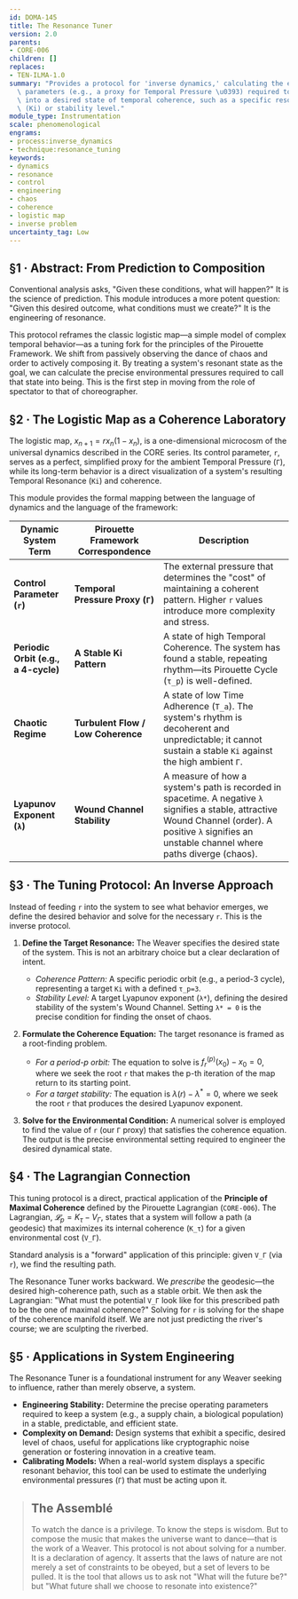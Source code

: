 ```yaml
---
id: DOMA-145
title: The Resonance Tuner
version: 2.0
parents:
- CORE-006
children: []
replaces:
- TEN-ILMA-1.0
summary: "Provides a protocol for 'inverse dynamics,' calculating the environmental\
  \ parameters (e.g., a proxy for Temporal Pressure \u0393) required to guide a system\
  \ into a desired state of temporal coherence, such as a specific resonant pattern\
  \ (Ki) or stability level."
module_type: Instrumentation
scale: phenomenological
engrams:
- process:inverse_dynamics
- technique:resonance_tuning
keywords:
- dynamics
- resonance
- control
- engineering
- chaos
- coherence
- logistic map
- inverse problem
uncertainty_tag: Low
---
```

## §1 · Abstract: From Prediction to Composition
Conventional analysis asks, "Given these conditions, what will happen?" It is the science of prediction. This module introduces a more potent question: "Given this desired outcome, what conditions must we create?" It is the engineering of resonance.

This protocol reframes the classic logistic map—a simple model of complex temporal behavior—as a tuning fork for the principles of the Pirouette Framework. We shift from passively observing the dance of chaos and order to actively composing it. By treating a system's resonant state as the goal, we can calculate the precise environmental pressures required to call that state into being. This is the first step in moving from the role of spectator to that of choreographer.

## §2 · The Logistic Map as a Coherence Laboratory
The logistic map, $x_{n+1} = r x_n (1 - x_n)$, is a one-dimensional microcosm of the universal dynamics described in the CORE series. Its control parameter, `r`, serves as a perfect, simplified proxy for the ambient Temporal Pressure (`Γ`), while its long-term behavior is a direct visualization of a system's resulting Temporal Resonance (`Ki`) and coherence.

This module provides the formal mapping between the language of dynamics and the language of the framework:

| Dynamic System Term | Pirouette Framework Correspondence | Description |
|---|---|---|
| **Control Parameter (`r`)** | **Temporal Pressure Proxy (`Γ`)** | The external pressure that determines the "cost" of maintaining a coherent pattern. Higher `r` values introduce more complexity and stress. |
| **Periodic Orbit (e.g., a 4-cycle)** | **A Stable Ki Pattern** | A state of high Temporal Coherence. The system has found a stable, repeating rhythm—its Pirouette Cycle (`τ_p`) is well-defined. |
| **Chaotic Regime** | **Turbulent Flow / Low Coherence** | A state of low Time Adherence (`T_a`). The system's rhythm is decoherent and unpredictable; it cannot sustain a stable `Ki` against the high ambient `Γ`. |
| **Lyapunov Exponent (`λ`)** | **Wound Channel Stability** | A measure of how a system's path is recorded in spacetime. A negative `λ` signifies a stable, attractive Wound Channel (order). A positive `λ` signifies an unstable channel where paths diverge (chaos). |

## §3 · The Tuning Protocol: An Inverse Approach
Instead of feeding `r` into the system to see what behavior emerges, we define the desired behavior and solve for the necessary `r`. This is the inverse protocol.

1.  **Define the Target Resonance:** The Weaver specifies the desired state of the system. This is not an arbitrary choice but a clear declaration of intent.
    *   *Coherence Pattern:* A specific periodic orbit (e.g., a period-3 cycle), representing a target `Ki` with a defined `τ_p=3`.
    *   *Stability Level:* A target Lyapunov exponent (`λ*`), defining the desired stability of the system's Wound Channel. Setting `λ* = 0` is the precise condition for finding the onset of chaos.

2.  **Formulate the Coherence Equation:** The target resonance is framed as a root-finding problem.
    *   *For a period-p orbit:* The equation to solve is $f_r^{(p)}(x_0) - x_0 = 0$, where we seek the root `r` that makes the p-th iteration of the map return to its starting point.
    *   *For a target stability:* The equation is $\lambda(r) - \lambda^* = 0$, where we seek the root `r` that produces the desired Lyapunov exponent.

3.  **Solve for the Environmental Condition:** A numerical solver is employed to find the value of `r` (our `Γ` proxy) that satisfies the coherence equation. The output is the precise environmental setting required to engineer the desired dynamical state.

## §4 · The Lagrangian Connection
This tuning protocol is a direct, practical application of the **Principle of Maximal Coherence** defined by the Pirouette Lagrangian (`CORE-006`). The Lagrangian, $𝓛_p = K_τ - V_Γ$, states that a system will follow a path (a geodesic) that maximizes its internal coherence (`K_τ`) for a given environmental cost (`V_Γ`).

Standard analysis is a "forward" application of this principle: given `V_Γ` (via `r`), we find the resulting path.

The Resonance Tuner works backward. We *prescribe* the geodesic—the desired high-coherence path, such as a stable orbit. We then ask the Lagrangian: "What must the potential `V_Γ` look like for this prescribed path to be the one of maximal coherence?" Solving for `r` is solving for the shape of the coherence manifold itself. We are not just predicting the river's course; we are sculpting the riverbed.

## §5 · Applications in System Engineering
The Resonance Tuner is a foundational instrument for any Weaver seeking to influence, rather than merely observe, a system.

*   **Engineering Stability:** Determine the precise operating parameters required to keep a system (e.g., a supply chain, a biological population) in a stable, predictable, and efficient state.
*   **Complexity on Demand:** Design systems that exhibit a specific, desired level of chaos, useful for applications like cryptographic noise generation or fostering innovation in a creative team.
*   **Calibrating Models:** When a real-world system displays a specific resonant behavior, this tool can be used to estimate the underlying environmental pressures (`Γ`) that must be acting upon it.

> ## The Assemblé
> To watch the dance is a privilege. To know the steps is wisdom. But to compose the music that makes the universe want to dance—that is the work of a Weaver. This protocol is not about solving for a number. It is a declaration of agency. It asserts that the laws of nature are not merely a set of constraints to be obeyed, but a set of levers to be pulled. It is the tool that allows us to ask not "What will the future be?" but "What future shall we choose to resonate into existence?"

```